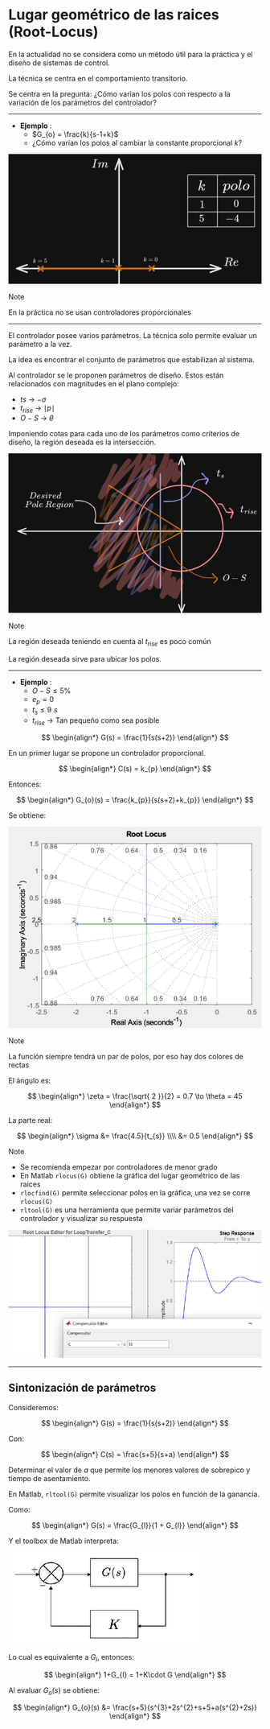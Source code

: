 # Lugar geométrico de las raices (Root-Locus)

En la actualidad no se considera como un método útil para la práctica y el diseño de sistemas de control.

La técnica se centra en el comportamiento transitorio.

Se centra en la pregunta:
¿Cómo varían los polos con respecto a la variación de los parámetros del controlador?

---

- __Ejemplo__ :
	- $G_{o} = \frac{k}{s-1+k}$
	- ¿Cómo varían los polos al cambiar la constante proporcional $k$?

![](attachments/Pasted%20image%2020230923000242.png)


>[!Note]
>En la práctica no se usan controladores proporcionales

---

El controlador posee varios parámetros. La técnica solo permite evaluar un parámetro a la vez.

La idea es encontrar el conjunto de parámetros que estabilizan al sistema.

Al controlador se le proponen parámetros de diseño. Estos están relacionados con magnitudes en el plano complejo:

- $ts$ -> $-\sigma$
- $t_{rise}$ -> $\mid p\mid$
- $O-S$ -> $\theta$

Imponiendo cotas para cada uno de los parámetros como criterios de diseño, la región deseada es la intersección.

![](attachments/Pasted%20image%2020230925170156.png)

>[!Note]
>La región deseada teniendo en cuenta al $t_{rise}$ es poco común

La región deseada sirve para ubicar los polos.

---

- __Ejemplo__ :
	- $O-S \leq 5\%$
	- $e_{p} = 0$
	- $t_{s} \leq 9\,\,s$
	- $t_{rise}$ -> Tan pequeño como sea posible

$$
\begin{align*}
	G(s) = \frac{1}{s(s+2)}
\end{align*}
$$

En un primer lugar se propone un controlador proporcional.

$$
\begin{align*}
	C(s) = k_{p}
\end{align*}
$$

Entonces:

$$
\begin{align*}
	G_{o}(s) = \frac{k_{p}}{s(s+2)+k_{p}}
\end{align*}
$$

Se obtiene:

![](attachments/Pasted%20image%2020230925164239.png)

>[!Note]
>La función siempre tendrá un par de polos, por eso hay dos colores de rectas

El ángulo es:

$$
\begin{align*}
\zeta = \frac{\sqrt{ 2 }}{2} = 0.7 \to \theta = 45
\end{align*}
$$

La parte real:

$$
\begin{align*}
	\sigma &= \frac{4.5}{t_{s}} \\\\
	&= 0.5
\end{align*}
$$


>[!Note]
>- Se recomienda empezar por controladores de menor grado
>- En Matlab `rlocus(G)` obtiene la gráfica del lugar geométrico de las raices
>- `rlocfind(G)` permite seleccionar polos en la gráfica, una vez se corre `rlocus(G)`
>- `rltool(G)` es una herramienta que permite variar parámetros del controlador y visualizar su respuesta
>
>![](attachments/Pasted%20image%2020230925172931.png)

---


## Sintonización de parámetros

Consideremos:

$$
\begin{align*}
	G(s) = \frac{1}{s(s+2)}
\end{align*}
$$

Con:

$$
\begin{align*}
	C(s) = \frac{s+5}{s+a}
\end{align*}
$$

Determinar el valor de $a$ que permite los menores valores de sobrepico y tiempo de asentamiento.


En Matlab, `rltool(G)` permite visualizar los polos en función de la ganancia. 

Como:

$$
\begin{align*}
	G(s) = \frac{G_{l}}{1 + G_{l}}
\end{align*}
$$

Y el toolbox de Matlab interpreta:

![](attachments/Pasted%20image%2020231116200515.png)

Lo cual es equivalente a $G_{l}$, entonces:

$$
\begin{align*}
	1+G_{l} = 1+K\cdot G
\end{align*}
$$

Al evaluar $G_{o}(s)$ se obtiene:

$$
\begin{align*}
	G_{o}(s) &= \frac{s+5}{s^{3}+2s^{2}+s+5+a(s^{2}+2s)}
\end{align*}
$$
